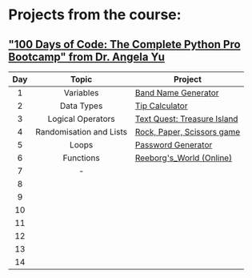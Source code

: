 # **Projects from the course:**
## ["100 Days of Code: The Complete Python Pro Bootcamp" from Dr. Angela Yu](https://www.udemy.com/course/100-days-of-code/?couponCode=ST14MT150425G2) 


| Day |          Topic          | Project                                                      |
|:---:|:-----------------------:|--------------------------------------------------------------|
|  1  |        Variables        | [Band Name Generator](https://dub.sh/6Y2AtyP)                |
|  2  |       Data Types        | [Tip Calculator](https://dub.sh/fhNVk8l)                     |
|  3  |    Logical Operators    | [Text Quest: Treasure Island](https://dub.sh/zDKxkDq)        |
|  4  | Randomisation and Lists | [Rock, Paper, Scissors game](https://dub.sh/RlCDo2C)         |
|  5  |          Loops          | [Password Generator](https://dub.sh/7AssNL7)                 |
|  6  |        Functions        | [Reeborg's_World (Online)](https://reeborg.ca/index_en.html) |
|  7  |            -            |                                                              |
|  8  |                         |                                                              |
|  9  |                         |                                                              |
| 10  |                         |                                                              |
| 11  |                         |                                                              |
| 12  |                         |                                                              |
| 13  |                         |                                                              |
| 14  |                         |                                                              |